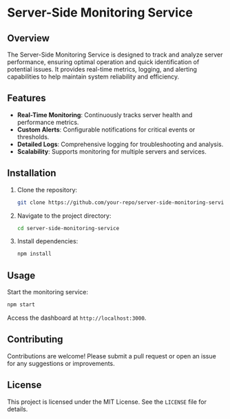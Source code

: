 # Server-Side Monitoring Service

## Overview
The Server-Side Monitoring Service is designed to track and analyze server performance, ensuring optimal operation and quick identification of potential issues. It provides real-time metrics, logging, and alerting capabilities to help maintain system reliability and efficiency.

## Features
- **Real-Time Monitoring**: Continuously tracks server health and performance metrics.
- **Custom Alerts**: Configurable notifications for critical events or thresholds.
- **Detailed Logs**: Comprehensive logging for troubleshooting and analysis.
- **Scalability**: Supports monitoring for multiple servers and services.

## Installation
1. Clone the repository:
    ```bash
    git clone https://github.com/your-repo/server-side-monitoring-service.git
    ```
2. Navigate to the project directory:
    ```bash
    cd server-side-monitoring-service
    ```
3. Install dependencies:
    ```bash
    npm install
    ```

## Usage
Start the monitoring service:
```bash
npm start
```
Access the dashboard at `http://localhost:3000`.

## Contributing
Contributions are welcome! Please submit a pull request or open an issue for any suggestions or improvements.

## License
This project is licensed under the MIT License. See the `LICENSE` file for details.